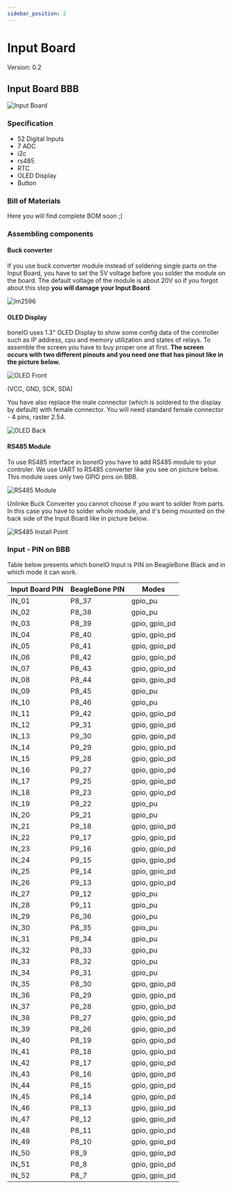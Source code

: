 ```yaml
---
sidebar_position: 2
---
```


# Input Board

Version: 0.2

## Input Board BBB

![Input Board](/img/input_board_text.jpg)

### Specification

- 52 Digital Inputs
- 7 ADC
- i2c
- rs485
- RTC
- OLED Display
- Button

### Bill of Materials

Here you will find complete BOM soon ;)

### Assembling components

#### Buck converter

If you use buck converter module instead of soldering single parts on the Input Board, you have to set the 5V voltage before you solder the module on the board. The default voltage of the module is about 20V so if you forgot about this step **you will damage your Input Board**.

![lm2596](/img/lm2596.jpg)

#### OLED Display

boneIO uses 1.3" OLED Display to show some config data of the controller such as IP address, cpu and memory utilization and states of relays.
To assemble the screen you have to buy proper one at first. **The screen occurs with two different pinouts and you need one that has pinout like in the picture below.**

![OLED Front](/img/oled_front.jpg)

(VCC, GND, SCK, SDA)

You have also replace the male connector (which is soldered to the display by default) with female connector. You will need standard female connector - 4 pins, raster 2.54.

![OLED Back](/img/oled_back.jpg)

#### RS485 Module

To use RS485 interface in boneIO you have to add RS485 module to your controler. We use UART to RS485 converter like you see on picture below. This module uses only two GPIO pins on BBB.

![RS485 Module](/img/rs485module.jpg)

Unlinke Buck Converter you cannot choose if you want to solder from parts. In this case you have to solder whole module, and it's being mounted on the back side of the Input Board like in picture below.

![RS485 Install Point](/img/rs485install.jpg)

### Input - PIN on BBB

Table below presents which boneIO Input is PIN on BeagleBone Black and in which mode it can work.

| Input Board PIN | BeagleBone PIN | Modes         |
| --------------- | -------------- | ------------- |
| IN_01           | P8_37          | gpio_pu       |
| IN_02           | P8_38          | gpio_pu       |
| IN_03           | P8_39          | gpio, gpio_pd |
| IN_04           | P8_40          | gpio, gpio_pd |
| IN_05           | P8_41          | gpio, gpio_pd |
| IN_06           | P8_42          | gpio, gpio_pd |
| IN_07           | P8_43          | gpio, gpio_pd |
| IN_08           | P8_44          | gpio, gpio_pd |
| IN_09           | P8_45          | gpio_pu       |
| IN_10           | P8_46          | gpio_pu       |
| IN_11           | P9_42          | gpio, gpio_pd |
| IN_12           | P9_31          | gpio, gpio_pd |
| IN_13           | P9_30          | gpio, gpio_pd |
| IN_14           | P9_29          | gpio, gpio_pd |
| IN_15           | P9_28          | gpio, gpio_pd |
| IN_16           | P9_27          | gpio, gpio_pd |
| IN_17           | P9_25          | gpio, gpio_pd |
| IN_18           | P9_23          | gpio, gpio_pd |
| IN_19           | P9_22          | gpio_pu       |
| IN_20           | P9_21          | gpio_pu       |
| IN_21           | P9_18          | gpio, gpio_pd |
| IN_22           | P9_17          | gpio, gpio_pd |
| IN_23           | P9_16          | gpio, gpio_pd |
| IN_24           | P9_15          | gpio, gpio_pd |
| IN_25           | P9_14          | gpio, gpio_pd |
| IN_26           | P9_13          | gpio, gpio_pd |
| IN_27           | P9_12          | gpio_pu       |
| IN_28           | P9_11          | gpio_pu       |
| IN_29           | P8_36          | gpio_pu       |
| IN_30           | P8_35          | gpio_pu       |
| IN_31           | P8_34          | gpio_pu       |
| IN_32           | P8_33          | gpio_pu       |
| IN_33           | P8_32          | gpio_pu       |
| IN_34           | P8_31          | gpio_pu       |
| IN_35           | P8_30          | gpio, gpio_pd |
| IN_36           | P8_29          | gpio, gpio_pd |
| IN_37           | P8_28          | gpio, gpio_pd |
| IN_38           | P8_27          | gpio, gpio_pd |
| IN_39           | P8_26          | gpio, gpio_pd |
| IN_40           | P8_19          | gpio, gpio_pd |
| IN_41           | P8_18          | gpio, gpio_pd |
| IN_42           | P8_17          | gpio, gpio_pd |
| IN_43           | P8_16          | gpio, gpio_pd |
| IN_44           | P8_15          | gpio, gpio_pd |
| IN_45           | P8_14          | gpio, gpio_pd |
| IN_46           | P8_13          | gpio, gpio_pd |
| IN_47           | P8_12          | gpio, gpio_pd |
| IN_48           | P8_11          | gpio, gpio_pd |
| IN_49           | P8_10          | gpio, gpio_pd |
| IN_50           | P8_9           | gpio, gpio_pd |
| IN_51           | P8_8           | gpio, gpio_pd |
| IN_52           | P8_7           | gpio, gpio_pd |
